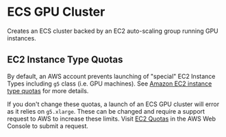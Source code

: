 # ECS GPU Cluster

Creates an ECS cluster backed by an EC2 auto-scaling group running GPU instances.

## EC2 Instance Type Quotas

By default, an AWS account prevents launching of "special" EC2 Instance Types including `g5` class (i.e. GPU machines).
See [Amazon EC2 instance type quotas](https://docs.aws.amazon.com/ec2/latest/instancetypes/ec2-instance-quotas.html) for more details.

If you don't change these quotas, a launch of an ECS GPU cluster will error as it relies on `g5.xlarge`.
These can be changed and require a support request to AWS to increase these limits.
Visit [EC2 Quotas](https://console.aws.amazon.com/servicequotas/home/services/ec2/quotas/L-DB2E81BA) in the AWS Web Console to submit a request.
